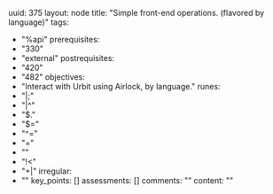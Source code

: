 uuid: 375
layout: node
title: "Simple front-end operations. (flavored by language)"
tags:
 - "%api"
prerequisites:
  - "330"
  - "external"
postrequisites:
  - "420"
  - "482"
objectives:
  - "Interact with Urbit using Airlock, by language."
runes:
  - "|;"
  - "|^"
  - "$."
  - "$="
  - "^="
  - "="
  - ""
  - "!<"
  - "+|"
irregular:
  - ""
key_points: []
assessments: []
comments: ""
content: ""